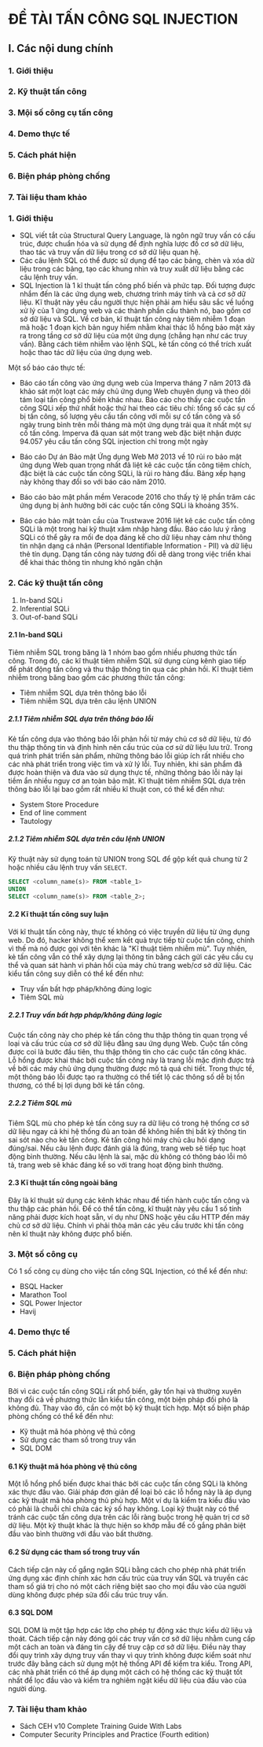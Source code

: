 # ĐỀ TÀI TẤN CÔNG SQL INJECTION

## I. Các nội dung chính
### 1. Giới thiệu
### 2. Kỹ thuật tấn công
### 3. Mội số công cụ tấn công
### 4. Demo thực tế
### 5. Cách phát hiện
### 6. Biện pháp phòng chống
### 7. Tài liệu tham khảo

### 1. Giới thiệu
- SQL viết tắt của Structural Query Language, là ngôn ngữ truy vấn có cấu trúc, được chuẩn hóa và sử dụng để định nghĩa lược đồ cơ sở dữ liệu, thao tác và truy vấn dữ liệu trong cơ sở dữ liệu quan hệ.
- Các câu lệnh SQL có thể được sử dụng để tạo các bảng, chèn và xóa dữ liệu trong các bảng, tạo các khung nhìn và truy xuất dữ liệu bằng các câu lệnh truy vấn.
- SQL Injection là 1 kĩ thuật tấn công phổ biến và phức tạp. Đối tượng được nhắm đến là các ứng dụng web, chương trình máy tính và cả cơ sở dữ liệu. Kĩ thuật này yêu cầu người thực hiện phải am hiểu sâu sắc về luồng xử lý của 1 ứng dụng web và các thành phần cấu thành nó, bao gồm cơ sở dữ liệu và SQL. Về cơ bản, kĩ thuật tấn công này tiêm nhiễm 1 đoạn mã hoặc 1 đoạn kịch bản nguy hiểm nhằm khai thác lỗ hổng bảo mật xảy ra trong tầng cơ sở dữ liệu của một ứng dụng (chẳng hạn như các truy vấn). Bằng cách tiêm nhiễm vào lệnh SQL, kẻ tấn công có thể trích xuất hoặc thao tác dữ liệu của ứng dụng web.

Một số báo cáo thực tế:
- Báo cáo tấn công vào ứng dụng web của Imperva tháng 7 năm 2013 đã khảo sát một loạt các máy chủ ứng dụng Web chuyên dụng và theo dõi tám loại tấn công phổ biến khác nhau. Báo cáo cho thấy các cuộc tấn công SQLi xếp thứ nhất hoặc thứ hai theo các tiêu chí: tổng số các sự cố bị tấn công, số lượng yêu cầu tấn công với mỗi sự cố tấn công và số ngày trung bình trên mỗi tháng mà một ứng dụng trải qua ít nhất một sự cố tấn công. Imperva đã quan sát một trang web đặc biệt nhận được 94.057 yêu cầu tấn công SQL injection chỉ trong một ngày

- Báo cáo Dự án Bảo mật Ứng dụng Web Mở 2013 về 10 rủi ro bảo mật ứng dụng Web quan trọng nhất đã liệt kê các cuộc tấn công tiêm chích, đặc biệt là các cuộc tấn công SQLi, là rủi ro hàng đầu. Bảng xếp hạng này không thay đổi so với báo cáo năm 2010.

- Báo cáo bảo mật phần mềm Veracode 2016 cho thấy tỷ lệ phần trăm các ứng dụng bị ảnh hưởng bởi các cuộc tấn công SQLi là khoảng 35%.

- Báo cáo bảo mật toàn cầu của Trustwave 2016 liệt kê các cuộc tấn công SQLi là một trong hai kỹ thuật xâm nhập hàng đầu. Báo cáo lưu ý rằng SQLi có thể gây ra mối đe dọa đáng kể cho dữ liệu nhạy cảm như thông tin nhận dạng cá nhân (Personal Identifiable Information - PII) và dữ liệu thẻ tín dụng. Dạng tấn công này tương đối dễ dàng trong việc triển khai để khai thác thông tin nhưng khó ngăn chặn

### 2. Các kỹ thuật tấn công
1. In-band SQLi
2. Inferential SQLi
3. Out-of-band SQLi

#### 2.1 In-band SQLi
Tiêm nhiễm SQL trong băng là 1 nhóm bao gồm nhiều phương thức tấn công. Trong đó, các kĩ thuật tiêm nhiễm SQL sử dụng cùng kênh giao tiếp để phát động tấn công và thu thập thông tin qua các phản hồi. Kĩ thuật tiêm nhiễm trong băng bao gồm các phương thức tấn công:
- Tiêm nhiễm SQL dựa trên thông báo lỗi
- Tiêm nhiễm SQL dựa trên câu lệnh UNION

##### 2.1.1 Tiêm nhiễm SQL dựa trên thông báo lỗi
Kẻ tấn công dựa vào thông báo lỗi phản hồi từ máy chủ cơ sở dữ liệu, từ đó thu thập thông tin và định hình nên cấu trúc của cơ sử dữ liệu lưu trữ. Trong quá trình phát triển sản phẩm, những thông báo lỗi giúp ích rất nhiều cho các nhà phát triển trong việc tìm và xử lý lỗi. Tuy nhiên, khi sản phẩm đã được hoàn thiện và đưa vào sử dụng thực tế, những thông báo lỗi này lại tiềm ẩn nhiều nguy cơ an toàn bảo mật.
Kĩ thuật tiêm nhiễm SQL dựa trên thông báo lỗi lại bao gồm rất nhiều kĩ thuật con, có thể kể đến như:
- System Store Procedure
- End of line comment
- Tautology

##### 2.1.2 Tiêm nhiễm SQL dựa trên câu lệnh UNION
Kỹ thuật này sử dụng toán tử UNION trong SQL để gộp kết quả chung từ 2 hoặc nhiều câu lệnh truy vấn `SELECT`.

```sql
SELECT <column_name(s)> FROM <table_1>
UNION
SELECT <column_name(s)> FROM <table_2>;
```

#### 2.2 Kĩ thuật tấn công suy luận
Với kĩ thuật tấn công này, thực tế không có việc truyền dữ liệu từ ứng dụng web. Do đó, hacker không thể xem kết quả trực tiếp từ cuộc tấn công, chính vì thế mà nó được gọi với tên khác là "Kĩ thuật tiêm nhiễm mù". Tuy nhiên, kẻ tấn công vẫn có thể xây dựng lại thông tin bằng cách gửi các yêu cầu cụ thể và quan sát hành vi phản hồi của máy chủ trang web/cơ sở dữ liệu. Các kiểu tấn công suy diễn có thể kể đến như:
- Truy vấn bất hợp pháp/không đúng logic
- Tiêm SQL mù

##### 2.2.1 Truy vấn bất hợp pháp/không đúng logic
Cuộc tấn công này cho phép kẻ tấn công thu thập thông tin quan trọng về loại và cấu trúc của cơ sở dữ liệu đằng sau ứng dụng Web. Cuộc tấn công được coi là bước đầu tiên, thu thập thông tin cho các cuộc tấn công khác. Lỗ hổng được khai thác bởi cuộc tấn công này là trang lỗi mặc định được trả về bởi các máy chủ ứng dụng thường được mô tả quá chi tiết. Trong thực tế, một thông báo lỗi được tạo ra thường có thể tiết lộ các thông số dễ bị tổn thương, có thể bị lợi dụng bởi kẻ tấn công.

##### 2.2.2 Tiêm SQL mù
Tiêm SQL mù cho phép kẻ tấn công suy ra dữ liệu có trong hệ thống cơ sở dữ liệu ngay cả khi hệ thống đủ an toàn để không hiển thị bất kỳ thông tin sai sót nào cho kẻ tấn công. Kẻ tấn công hỏi máy chủ câu hỏi dạng đúng/sai. Nếu câu lệnh được đánh giá là đúng, trang web sẽ tiếp tục hoạt động bình thường. Nếu câu lệnh là sai, mặc dù không có thông báo lỗi mô tả, trang web sẽ khác đáng kể so với trang hoạt động bình thường.

#### 2.3 Kĩ thuật tấn công ngoài băng
Đây là kĩ thuật sử dụng các kênh khác nhau để tiến hành cuộc tấn công và thu thập các phản hồi. Để có thể tấn công, kĩ thuật này yêu cầu 1 số tính năng phải được kích hoạt sẵn, ví dụ như DNS hoặc yêu cầu HTTP đến máy chủ cơ sở dữ liệu. Chính vì phải thõa mãn các yêu cầu trước khi tấn công nên kĩ thuật này không được phổ biến.

### 3. Một số công cụ
Có 1 số công cụ dùng cho việc tấn công SQL Injection, có thể kể đến như:
- BSQL Hacker
- Marathon Tool
- SQL Power Injector
- Havij

### 4. Demo thực tế

### 5. Cách phát hiện

### 6. Biện pháp phòng chống
Bởi vì các cuộc tấn công SQLi rất phổ biến, gây tổn hại và thường xuyên thay đổi cả về phương thức lẫn kiểu tấn công, một biện pháp đối phó là không đủ. Thay vào đó, cần có một bộ kỹ thuật tích hợp. Một số biện pháp phòng chống có thể kể đến như:
- Kỹ thuật mã hóa phòng vệ thủ công
- Sử dụng các tham số trong truy vấn
- SQL DOM

#### 6.1 Kỹ thuật mã hóa phòng vệ thủ công
Một lỗ hổng phổ biến được khai thác bởi các cuộc tấn công SQLi là không xác thực đầu vào. Giải pháp đơn giản để loại bỏ các lỗ hổng này là áp dụng các kỹ thuật mã hóa phòng thủ phù hợp. Một ví dụ là kiểm tra kiểu đầu vào có phải là chuỗi chỉ chứa các ký số hay không. Loại kỹ thuật này có thể tránh các cuộc tấn công dựa trên các lỗi ràng buộc trong hệ quản trị cơ sở dữ liệu. Một kỹ thuật khác là thực hiện so khớp mẫu để cố gắng phân biệt đầu vào bình thường với đầu vào bất thường.

#### 6.2 Sử dụng các tham số trong truy vấn
Cách tiếp cận này cố gắng ngăn SQLi bằng cách cho phép nhà phát triển ứng dụng xác định chính xác hơn cấu trúc của truy vấn SQL và truyền các tham số giá trị cho nó một cách riêng biệt sao cho mọi đầu vào của người dùng không được phép sửa đổi cấu trúc truy vấn.

#### 6.3 SQL DOM
SQL DOM là một tập hợp các lớp cho phép tự động xác thực kiểu dữ liệu và thoát. Cách tiếp cận này đóng gói các truy vấn cơ sở dữ liệu nhằm cung cấp một cách an toàn và đáng tin cậy để truy cập cơ sở dữ liệu. Điều này thay đổi quy trình xây dựng truy vấn thay vì quy trình không được kiểm soát như trước đây bằng cách sử dụng một hệ thống API để kiểm tra kiểu. Trong API, các nhà phát triển có thể áp dụng một cách có hệ thống các kỹ thuật tốt nhất để lọc đầu vào và kiểm tra nghiêm ngặt kiểu dữ liệu của đầu vào của người dùng.

### 7. Tài liệu tham khảo
- Sách CEH v10 Complete Training Guide With Labs
- Computer Security Principles and Practice (Fourth edition)
